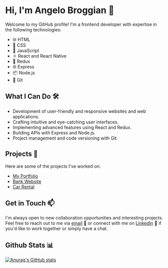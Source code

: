 # Hi, I'm Angelo Broggian 👋

Welcome to my GitHub profile! I'm a frontend developer with expertise in the following technologies:

- 🌐 HTML
- 🎨 CSS
- 🚀 JavaScript
- ⚛️ React and React Native
- 🔄 Redux
- 🌐 Express
- 📦 Node.js
- 🐙 Git

## What I Can Do 🛠️

- Development of user-friendly and responsive websites and web applications.
- Crafting intuitive and eye-catching user interfaces.
- Implementing advanced features using React and Redux.
- Building APIs with Express and Node.js.
- Project management and code versioning with Git.
  
## Projects 🚀

Here are some of the projects I've worked on:

- [My Portfolio](https://www.codedoddle.com/)
- [Bank Website](https://bank-website-omega.vercel.app/)
- [Car Rental](https://car-rental-angeldevil.vercel.app/)
 <!-- (https://second-portfolio-six.vercel.app/) -->
 <!--
- [Project Name 3](link_to_project3): A brief description of project 3.
-->

## Get in Touch 📫

I'm always open to new collaboration opportunities and interesting projects. Feel free to reach out to me via [email](mailto:angelobroggian285@gmail.com) 📧 or connect with me on [LinkedIn](https://www.linkedin.com/in/angelo-broggian-78b734269/) 💼 if you'd like to work together or simply have a chat.

## Github Stats 📊 

[![Anurag's GitHub stats](https://github-readme-stats.vercel.app/api?username=angeldevildev)](https://github.com/anuraghazra/github-readme-stats)
